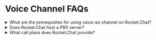 # Voice Channel FAQs

<details>

<summary>What are the prerequisites for using voice-as-channel on Rocket.Chat?</summary>

For using VoIP on your Rocket.Chat instance you need:

* WebRTC-based browser (Chrome/FF/Safari/Chromium-based edge)
* A PBX server (We used **Asterisk** Version 16.19.0 (With PJSIP stack))
* SIP trunk provider.

***

</details>

<details>

<summary>Does Rocket.Chat host a PBX server?</summary>

No. Rocket.Chat does not host any PBX server. It's up to you to get your own PBX server.

</details>

<details>

<summary>What call plans does Rocket.Chat provide?</summary>

Rocket.Chat does not provide any call plans. You have to get them from your PBX provider.

</details>
